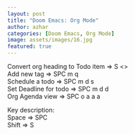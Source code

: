 ```yaml
---
layout: post
title: "Doom Emacs: Org Mode"
author: azhar
categories: [Doom Emacs, Org Mode]
image: assets/images/16.jpg
featured: true
---
```


Convert org heading to Todo item => S <<Right Arrow>>  
Add new tag => SPC m q  
Schedule a todo => SPC m d s  
Set Deadline for todo => SPC m d d  
Org Agenda view => SPC o a a a

Key description:  
Space => SPC  
Shift => S
